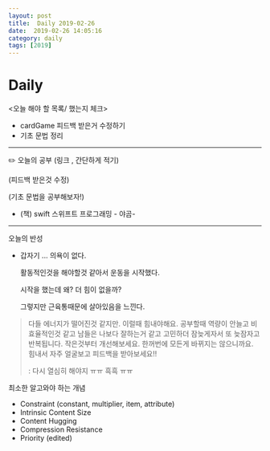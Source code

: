 ```yaml
---
layout: post
title:  Daily 2019-02-26
date:  2019-02-26 14:05:16
category: daily
tags: [2019]
---
```


# Daily

<오늘 해야 할 목록/ 했는지 체크>

- cardGame 피드백 받은거 수정하기
- 기초 문법 정리

------

✏️ 오늘의 공부 (링크 , 간단하게 적기)

(피드백 받은것 수정)



(기초 문법을 공부해보자!)

- (책) swift 스위프트 프로그래밍 - 야곰-

------

오늘의 반성

- 갑자기 ... 의욕이 없다.  

  활동적인것을 해야할것 같아서 운동을 시작했다. 

  시작을 했는데 왜? 더 힘이 없을까?

  그렇지만 근육통때문에 살아있음을 느낀다.

> 다들 에너지가 떨어진것 같지만. 이럴때 힘내야해요. 
> 공부할때 역량이 안늘고 비효율적인것 같고 남들은 나보다 잘하는거 같고 고민하더 잠늦게자서 또 늦잠자고 반복됩니다. 
> 작은것부터 개선해보세요. 한꺼번에 모든게 바뀌지는 않으니까요. 힘내서 자주 얼굴보고 피드백을 받아보세요!!
>
> : 다시 열심히 해야지 ㅠㅠ 흑흑 ㅠㅠ 



최소한 알고와야 하는 개념
- Constraint (constant, multiplier, item, attribute)
- Intrinsic Content Size
- Content Hugging
- Compression Resistance
- Priority (edited) 